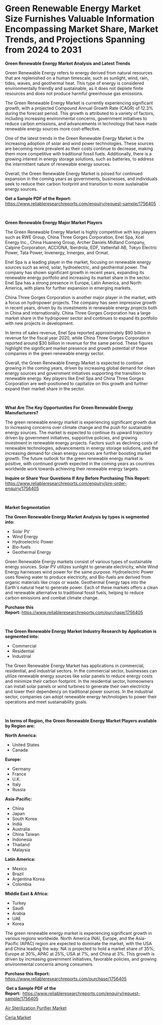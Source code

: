 <p><h1>Green Renewable Energy Market Size Furnishes Valuable Information Encompassing Market Share, Market Trends, and Projections Spanning from 2024 to 2031</h1></p><p><strong>Green Renewable Energy Market Analysis and Latest Trends</strong></p>
<p><p>Green Renewable Energy refers to energy derived from natural resources that are replenished on a human timescale, such as sunlight, wind, rain, tides, waves, and geothermal heat. This type of energy is considered environmentally friendly and sustainable, as it does not deplete finite resources and does not produce harmful greenhouse gas emissions.</p><p>The Green Renewable Energy Market is currently experiencing significant growth, with a projected Compound Annual Growth Rate (CAGR) of 12.3% during the forecast period. This growth is attributed to a variety of factors, including increasing environmental concerns, government initiatives to reduce carbon emissions, and advancements in technology that have made renewable energy sources more cost-effective.</p><p>One of the latest trends in the Green Renewable Energy Market is the increasing adoption of solar and wind power technologies. These sources are becoming more prevalent as their costs continue to decrease, making them more competitive with traditional fossil fuels. Additionally, there is a growing interest in energy storage solutions, such as batteries, to address the intermittent nature of renewable energy sources.</p><p>Overall, the Green Renewable Energy Market is poised for continued expansion in the coming years as governments, businesses, and individuals seek to reduce their carbon footprint and transition to more sustainable energy sources.</p></p>
<p><strong>Get a Sample PDF of the Report:&nbsp;</strong> <a href="https://www.reliableresearchreports.com/enquiry/request-sample/1756405">https://www.reliableresearchreports.com/enquiry/request-sample/1756405</a></p>
<p>&nbsp;</p>
<p><strong>Green Renewable Energy Major Market Players</strong></p>
<p><p>The Green Renewable Energy Market is highly competitive with key players such as RWE Group, China Three Gorges Corporation, Enel Spa, Xcel Energy Inc., China Huaneng Group, Archer Daniels Midland Company, Calpine Corporation, ACCIONA, Iberdrola, EDF, Vattenfall AB, Tokyo Electric Power, Tata Power, Invenergy, Innergex, and Ormat.</p><p>Enel Spa is a leading player in the market, focusing on renewable energy sources such as wind, solar, hydroelectric, and geothermal power. The company has shown significant growth in recent years, expanding its renewable energy portfolio and increasing its market share in the sector. Enel Spa has a strong presence in Europe, Latin America, and North America, with plans for further expansion in emerging markets.</p><p>China Three Gorges Corporation is another major player in the market, with a focus on hydropower projects. The company has seen impressive growth in recent years, driven by its investments in renewable energy projects both in China and internationally. China Three Gorges Corporation has a large market share in the hydropower sector and continues to expand its portfolio with new projects in development.</p><p>In terms of sales revenue, Enel Spa reported approximately $90 billion in revenue for the fiscal year 2020, while China Three Gorges Corporation reported around $30 billion in revenue for the same period. These figures highlight the significant market presence and growth potential of these companies in the green renewable energy sector.</p><p>Overall, the Green Renewable Energy Market is expected to continue growing in the coming years, driven by increasing global demand for clean energy sources and government initiatives supporting the transition to renewable energy. Key players like Enel Spa and China Three Gorges Corporation are well-positioned to capitalize on this growth and further expand their market share in the sector.</p></p>
<p>&nbsp;</p>
<p><strong>What Are The Key Opportunities For Green Renewable Energy Manufacturers?</strong></p>
<p><p>The green renewable energy market is experiencing significant growth due to increasing concerns over climate change and the push for sustainable energy sources. The market is expected to continue its upward trajectory driven by government initiatives, supportive policies, and growing investment in renewable energy projects. Factors such as declining costs of renewable technologies, advancements in energy storage solutions, and the increasing demand for clean energy sources are further boosting market growth. The future outlook for the green renewable energy market is positive, with continued growth expected in the coming years as countries worldwide work towards achieving their renewable energy targets.</p></p>
<p><strong>Inquire or Share Your Questions If Any Before Purchasing This Report:</strong> <a href="https://www.reliableresearchreports.com/enquiry/pre-order-enquiry/1756405">https://www.reliableresearchreports.com/enquiry/pre-order-enquiry/1756405</a></p>
<p>&nbsp;</p>
<p><strong>Market Segmentation</strong></p>
<p><strong>The Green Renewable Energy Market Analysis by types is segmented into:</strong></p>
<p><ul><li>Solar PV</li><li>Wind Energy</li><li>Hydroelectric Power</li><li>Bio-fuels</li><li>Geothermal Energy</li></ul></p>
<p><p>Green Renewable Energy markets consist of various types of sustainable energy sources. Solar PV utilizes sunlight to generate electricity, while Wind Energy harnesses wind power for the same purpose. Hydroelectric Power uses flowing water to produce electricity, and Bio-fuels are derived from organic materials like crops or waste. Geothermal Energy taps into the Earth's natural heat to generate power. Each of these markets offers a clean and renewable alternative to traditional fossil fuels, helping to reduce carbon emissions and combat climate change.</p></p>
<p><strong>Purchase this Report:&nbsp;</strong><a href="https://www.reliableresearchreports.com/purchase/1756405">https://www.reliableresearchreports.com/purchase/1756405</a></p>
<p>&nbsp;</p>
<p><strong>The Green Renewable Energy Market Industry Research by Application is segmented into:</strong></p>
<p><ul><li>Commercial</li><li>Residential</li><li>Industrial</li></ul></p>
<p><p>The Green Renewable Energy Market has applications in commercial, residential, and industrial sectors. In the commercial sector, businesses can utilize renewable energy sources like solar panels to reduce energy costs and minimize their carbon footprint. In the residential sector, homeowners can install solar panels or wind turbines to generate their own electricity and lower their dependency on traditional power sources. In the industrial sector, companies can adopt renewable energy technologies to power their operations and meet sustainability goals.</p></p>
<p>&nbsp;</p>
<p><strong>In terms of Region, the Green Renewable Energy Market Players available by Region are:</strong></p>
<p>
    <p> <strong> North America: </strong>
        <ul>
            <li>United States</li>
            <li>Canada</li>
        </ul>
        </p> 
    <p> <strong> Europe: </strong>
        <ul>
            <li>Germany</li>
            <li>France</li>
            <li>U.K.</li>
            <li>Italy</li>
            <li>Russia</li>
        </ul>
        </p> 
    <p> <strong> Asia-Pacific: </strong>
        <ul>
            <li>China</li>
            <li>Japan</li>
            <li>South Korea</li>
            <li>India</li>
            <li>Australia</li>
            <li>China Taiwan</li>
            <li>Indonesia</li>
            <li>Thailand</li>
            <li>Malaysia</li>
        </ul>
        </p> 
    <p> <strong> Latin America: </strong>
        <ul>
            <li>Mexico</li>
            <li>Brazil</li>
            <li>Argentina Korea</li>
            <li>Colombia</li>
        </ul>
        </p> 
    <p> <strong> Middle East & Africa: </strong>
        <ul>
            <li>Turkey</li>
            <li>Saudi</li>
            <li>Arabia</li>
            <li>UAE</li>
            <li>Korea</li>
        </ul>
    </p>
    </p>
<p><p>The green renewable energy market is experiencing significant growth in various regions worldwide. North America (NA), Europe, and the Asia-Pacific (APAC) region are expected to dominate the market, with the USA and China leading the way. NA is projected to hold a market share of 35%, Europe at 30%, APAC at 25%, USA at 7%, and China at 3%. This growth is driven by increasing government initiatives, favorable policies, and growing environmental concerns among consumers.</p></p>
<p><strong>Purchase this Report: </strong><a href="https://www.reliableresearchreports.com/purchase/1756405">https://www.reliableresearchreports.com/purchase/1756405</a></p>
<p>&nbsp;<strong>Get a Sample PDF of the Report:&nbsp;&nbsp;</strong><a href="https://www.reliableresearchreports.com/enquiry/request-sample/1756405">https://www.reliableresearchreports.com/enquiry/request-sample/1756405</a></p>
<p><strong></strong></p>
<p><p><a href="https://view.publitas.com/reportprime-1/air-sterilization-purifier-market-size-focuses-on-market-dynamics-in-depth-analysis-and-future-projections-of-its-market-forecasted-for-period-from-2024-to-2031/">Air Sterilization Purifier Market</a></p><p><a href="https://eight-handstand-8fb.notion.site/Ceria-Market-Growth-Market-Trends-COVID-19-Impact-and-Forecasts-for-period-from-2024-2031-20ba5e9f828b4f32ac09c85b1c190083">Ceria Market</a></p></p>